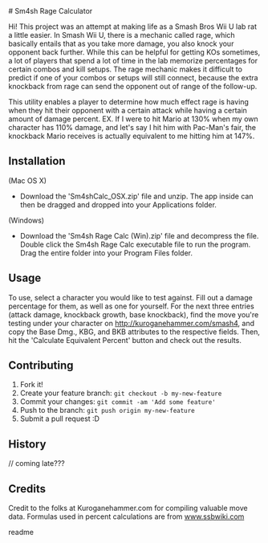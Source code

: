 <snippet>
  <content>
# Sm4sh Rage Calculator

Hi! This project was an attempt at making life as a Smash Bros Wii U lab rat a little easier. In Smash Wii U, there is a mechanic called rage, which basically entails that as you take more damage, you also knock your opponent back further. While this can be helpful for getting KOs sometimes, a lot of players that spend a lot of time in the lab memorize percentages for certain combos and kill setups. The rage mechanic makes it difficult to predict if one of your combos or setups will still connect, because the extra knockback from rage can send the opponent out of range of the follow-up. 

This utility enables a player to determine how much effect rage is having when they hit their opponent with a certain attack while having a certain amount of damage percent. EX. If I were to hit Mario at 130% when my own character has 110% damage, and let's say I hit him with Pac-Man's fair, the knockback Mario receives is actually equivalent to me hitting him at 147%. 

## Installation

(Mac OS X)
- Download the 'Sm4shCalc_OSX.zip' file and unzip. The app inside can then be dragged and dropped into your Applications folder.

(Windows)
- Download the 'Sm4sh Rage Calc (Win).zip' file and decompress the file. Double click the Sm4sh Rage Calc executable file to run the program. Drag the entire folder into your Program Files folder.

## Usage

To use, select a character you would like to test against. Fill out a damage percentage for them, as well as one for yourself. For the next three entries (attack damage, knockback growth, base knockback), find the move you're testing under your character on http://kuroganehammer.com/smash4, and copy the Base Dmg., KBG, and BKB attributes to the respective fields. Then, hit the 'Calculate Equivalent Percent' button and check out the results.

## Contributing

1. Fork it!
2. Create your feature branch: `git checkout -b my-new-feature`
3. Commit your changes: `git commit -am 'Add some feature'`
4. Push to the branch: `git push origin my-new-feature`
5. Submit a pull request :D

## History

// coming late???

## Credits

Credit to the folks at Kuroganehammer.com for compiling valuable move data. Formulas used in percent calculations are from www.ssbwiki.com

</content>
  <tabTrigger>readme</tabTrigger>
</snippet>
